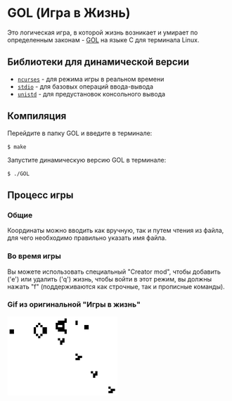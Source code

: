 # GOL (Игра в Жизнь)
Это логическая игра, в которой жизнь возникает и умирает по определенным законам - [GOL](https://ru.wikipedia.org/wiki/%D0%98%D0%B3%D1%80%D0%B0_%C2%AB%D0%96%D0%B8%D0%B7%D0%BD%D1%8C%C2%BB) на языке C для терминала Linux.

## Библиотеки для динамической версии
- [`ncurses`](https://en.wikipedia.org/wiki/Ncurses) - для режима игры в реальном времени
- [`stdio`](https://www.tutorialspoint.com/c_standard_library/stdio_h.htm) - для базовых операций ввода-вывода
- [`unistd`](https://en.wikipedia.org/wiki/Unistd.h) - для предустановок консольного вывода

## Компиляция
Перейдите в папку GOL и введите в терминале:
```
$ make
```
Запустите динамическую версию GOL в терминале:
```
$ ./GOL
```
## Процесс игры
### Общие
Координаты можно вводить как вручную, так и путем чтения из файла, для чего необходимо правильно указать имя файла.

### Во время игры
Вы можете использовать специальный "Creator mod", чтобы добавить ('e') или удалить ('q') жизнь, чтобы войти в этот режим, вы должны нажать "f" (поддерживаются как строчные, так и прописные команды).

### Gif из оригинальной "Игры в жизнь"
![GIF](https://github.com/GorokhovSemyon/GOL/blob/develop/Gospers_glider_gun.gif)
